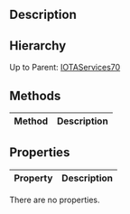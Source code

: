 ## Description

## Hierarchy
Up to Parent: [IOTAServices70](IOTAServices70)

## Methods
| Method | Description |
| ------------- | ------------- |

## Properties
| Property | Description |
| ------------- | ------------- |
There are no properties.
